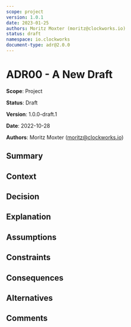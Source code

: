```yaml
---
scope: project
version: 1.0.1
date: 2023-01-25
authors: Moritz Moxter (moritz@clockworks.io)
status: draft
namespace: io.clockworks
document-type: adr@2.0.0
---
```

# ADR00 - A New Draft

**Scope**: Project

**Status**: Draft

**Version**: 1.0.0-draft.1

**Date**: 2022-10-28

**Authors**: Moritz Moxter (moritz@clockworks.io)

## Summary
## Context
## Decision
## Explanation
## Assumptions
## Constraints
## Consequences
## Alternatives
## Comments
